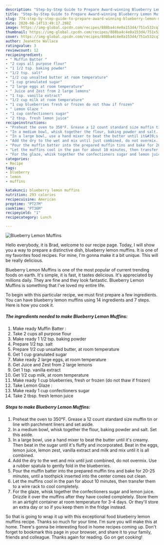 ```yaml
---
description: "Step-by-Step Guide to Prepare Award-winning Blueberry Lemon Muffins"
title: "Step-by-Step Guide to Prepare Award-winning Blueberry Lemon Muffins"
slug: 774-step-by-step-guide-to-prepare-award-winning-blueberry-lemon-muffins
date: 2020-08-14T13:49:17.298Z
image: https://img-global.cpcdn.com/recipes/888ba4c4e0a153d4/751x532cq70/blueberry-lemon-muffins-recipe-main-photo.jpg
thumbnail: https://img-global.cpcdn.com/recipes/888ba4c4e0a153d4/751x532cq70/blueberry-lemon-muffins-recipe-main-photo.jpg
cover: https://img-global.cpcdn.com/recipes/888ba4c4e0a153d4/751x532cq70/blueberry-lemon-muffins-recipe-main-photo.jpg
author: Jeanette Wallace
ratingvalue: 3
reviewcount: 12
recipeingredient:
- " Muffin Batter "
- "2 cups all purpose flour"
- "1 1/2 tsp. baking powder"
- "1/2 tsp. salt"
- "1/2 cup unsalted butter at room temperature"
- "1 cup granulated sugar"
- "2 large eggs at room temperature"
- " Juice and Zest from 2 large lemons"
- "1 tsp. vanilla extract"
- "1/2 cup milk at room temperature"
- "1 cup blueberries fresh or frozen do not thaw if frozen"
- " Lemon Glaze "
- "1 cup confectioners sugar"
- "2 tbsp. fresh lemon juice"
recipeinstructions:
- "Preheat the oven to 350°F. Grease a 12 count standard size muffin tin or line with parchment liners and set aside."
- "In a medium bowl, whisk together the flour, baking powder and salt. Set this aside."
- "In a large bowl, use a hand mixer to beat the butter until it&#39;s creamy. Then beat in the sugar until it&#39;s fluffy and incorporated. Beat in the eggs, lemon juice, lemon zest, vanilla extract and milk and mix until it is all combined."
- "Add the dry to the wet and mix until just combined, do not overmix. Use a rubber spatula to gently fold in the blueberries."
- "Pour the muffin batter into the prepared muffin tins and bake for 20-25 minutes, until a toothpick inserted into the center comes out clean."
- "Let the muffins cool in the pan for about 10 minutes, then transfer them to a wire rack to cool completely."
- "For the glaze, whisk together the confectioners sugar and lemon juice. Drizzle it over the muffins after they have cooled completely. Store them in an airtight container at room temperature for 3-4 days. Or they&#39;ll store an extra day or so if you keep them in the fridge instead."
categories:
- Recipe
tags:
- blueberry
- lemon
- muffins

katakunci: blueberry lemon muffins 
nutrition: 293 calories
recipecuisine: American
preptime: "PT27M"
cooktime: "PT36M"
recipeyield: "1"
recipecategory: Lunch

---
```



![Blueberry Lemon Muffins](https://img-global.cpcdn.com/recipes/888ba4c4e0a153d4/751x532cq70/blueberry-lemon-muffins-recipe-main-photo.jpg)

Hello everybody, it is Brad, welcome to our recipe page. Today, I will show you a way to prepare a distinctive dish, blueberry lemon muffins. It is one of my favorites food recipes. For mine, I'm gonna make it a bit unique. This will be really delicious.

Blueberry Lemon Muffins is one of the most popular of current trending foods on earth. It's simple, it is fast, it tastes delicious. It's appreciated by millions daily. They are fine and they look fantastic. Blueberry Lemon Muffins is something that I've loved my entire life.




To begin with this particular recipe, we must first prepare a few ingredients. You can have blueberry lemon muffins using 14 ingredients and 7 steps. Here is how you cook it.

<!--inarticleads1-->

##### The ingredients needed to make Blueberry Lemon Muffins:

1. Make ready  Muffin Batter :
1. Take 2 cups all purpose flour
1. Make ready 1 1/2 tsp. baking powder
1. Prepare 1/2 tsp. salt
1. Prepare 1/2 cup unsalted butter, at room temperature
1. Get 1 cup granulated sugar
1. Make ready 2 large eggs, at room temperature
1. Get  Juice and Zest from 2 large lemons
1. Get 1 tsp. vanilla extract
1. Get 1/2 cup milk, at room temperature
1. Make ready 1 cup blueberries, fresh or frozen (do not thaw if frozen)
1. Take  Lemon Glaze :
1. Make ready 1 cup confectioners sugar
1. Take 2 tbsp. fresh lemon juice




<!--inarticleads2-->

##### Steps to make Blueberry Lemon Muffins:

1. Preheat the oven to 350°F. Grease a 12 count standard size muffin tin or line with parchment liners and set aside.
1. In a medium bowl, whisk together the flour, baking powder and salt. Set this aside.
1. In a large bowl, use a hand mixer to beat the butter until it&#39;s creamy. Then beat in the sugar until it&#39;s fluffy and incorporated. Beat in the eggs, lemon juice, lemon zest, vanilla extract and milk and mix until it is all combined.
1. Add the dry to the wet and mix until just combined, do not overmix. Use a rubber spatula to gently fold in the blueberries.
1. Pour the muffin batter into the prepared muffin tins and bake for 20-25 minutes, until a toothpick inserted into the center comes out clean.
1. Let the muffins cool in the pan for about 10 minutes, then transfer them to a wire rack to cool completely.
1. For the glaze, whisk together the confectioners sugar and lemon juice. Drizzle it over the muffins after they have cooled completely. Store them in an airtight container at room temperature for 3-4 days. Or they&#39;ll store an extra day or so if you keep them in the fridge instead.




So that is going to wrap it up with this exceptional food blueberry lemon muffins recipe. Thanks so much for your time. I'm sure you will make this at home. There's gonna be interesting food in home recipes coming up. Don't forget to bookmark this page in your browser, and share it to your family, friends and colleague. Thanks again for reading. Go on get cooking!

